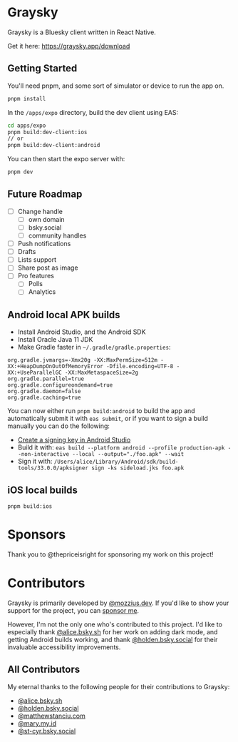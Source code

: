# Graysky

Graysky is a Bluesky client written in React Native.

Get it here: https://graysky.app/download

## Getting Started

You'll need pnpm, and some sort of simulator or device to run the app on.

```bash
pnpm install
```

In the `/apps/expo` directory, build the dev client using EAS:

```bash
cd apps/expo
pnpm build:dev-client:ios
// or
pnpm build:dev-client:android
```

You can then start the expo server with:

```bash
pnpm dev
```

## Future Roadmap

- [ ] Change handle
  - [ ] own domain
  - [ ] bsky.social
  - [ ] community handles
- [ ] Push notifications
- [ ] Drafts
- [ ] Lists support
- [ ] Share post as image
- [ ] Pro features
  - [ ] Polls
  - [ ] Analytics

## Android local APK builds

- Install Android Studio, and the Android SDK
- Install Oracle Java 11 JDK
- Make Gradle faster in `~/.gradle/gradle.properties`:

```
org.gradle.jvmargs=-Xmx20g -XX:MaxPermSize=512m -XX:+HeapDumpOnOutOfMemoryError -Dfile.encoding=UTF-8 -XX:+UseParallelGC -XX:MaxMetaspaceSize=2g
org.gradle.parallel=true
org.gradle.configureondemand=true
org.gradle.daemon=false
org.gradle.caching=true
```

You can now either run `pnpm build:android` to build the app and automatically submit it with `eas submit`, or if you want to sign a build manually you can do the following:

- [Create a signing key in Android Studio](https://developer.android.com/studio/publish/app-signing#generate-key)
- Build it with: `eas build --platform android --profile production-apk --non-interactive --local --output="./foo.apk" --wait`
- Sign it with: `/Users/alice/Library/Android/sdk/build-tools/33.0.0/apksigner sign -ks sideload.jks foo.apk`

## iOS local builds

```
pnpm build:ios
```

# Sponsors

Thank you to @thepriceisright for sponsoring my work on this project!

# Contributors

Graysky is primarily developed by [@mozzius.dev](https://bsky.app/profile/mozzius.dev). If you'd like to show your support for the project, you can [sponsor me](https://github.com/sponsors/mozzius).

However, I'm not the only one who's contributed to this project. I'd like to especially thank [@alice.bsky.sh](https://bsky.app/profile/alice.bsky.sh) for her work on adding dark mode, and getting Android builds working, and thank [@holden.bsky.social](https://bsky.app/profile/holden.bsky.social) for their invaluable accessibility improvements.

## All Contributors

My eternal thanks to the following people for their contributions to Graysky:

- [@alice.bsky.sh](https://bsky.app/profile/alice.bsky.sh)
- [@holden.bsky.social](https://bsky.app/profile/holden.bsky.social)
- [@matthewstanciu.com](https://bsky.app/profile/matthewstanciu.com)
- [@mary.my.id](https://bsky.app/profile/mary.my.id)
- [@st-cyr.bsky.social](https://bsky.app/profile/st-cyr.bsky.social)